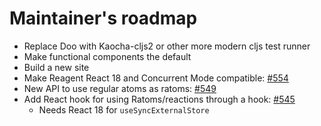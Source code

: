 # Maintainer's roadmap

- Replace Doo with Kaocha-cljs2 or other more modern cljs test runner
- Make functional components the default
- Build a new site
- Make Reagent React 18 and Concurrent Mode compatible: [#554](https://github.com/reagent-project/reagent/pull/554)
- New API to use regular atoms as ratoms: [#549](https://github.com/reagent-project/reagent/issues/546)
- Add React hook for using Ratoms/reactions through a hook: [#545](https://github.com/reagent-project/reagent/issues/545)
    - Needs React 18 for `useSyncExternalStore`
